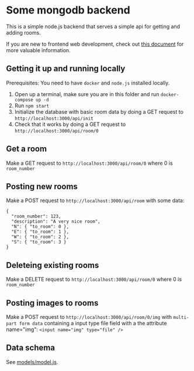 # Some mongodb backend

This is a simple node.js backend that serves a simple api for getting and adding rooms.

If you are new to frontend web development, check out [this document](docs/futher-reading.md) for more valuable information.

## Getting it up and running locally

Prerequisites: You need to have `docker` and `node.js` installed locally.

1. Open up a terminal, make sure you are in this folder and run `docker-compose up -d`
2. Run `npm start`
3. Initialize the database with basic room data by doing a GET request to `http://localhost:3000/api/init`
4. Check that it works by doing a GET request to `http://localhost:3000/api/room/0`

## Get a room

Make a GET request to `http://localhost:3000/api/room/0` where 0 is `room_number`

## Posting new rooms

Make a POST request to `http://localhost:3000/api/room` with some data:

```
{
  "room_number": 123,
  "description": "A very nice room",
  "N": { "to_room": 0 },
  "E": { "to_room": 1 },
  "W": { "to_room": 2 },
  "S": { "to_room": 3 }
}
```

## Deleteing existing rooms

Make a DELETE request to `http://localhost:3000/api/room/0` where 0 is `room_number`

## Posting images to rooms

Make a POST request to `http://localhost:3000/api/room/0/img` with `multi-part form data` containing a input type file field with a the attribute name="img":
`<input name="img" type="file" />`

## Data schema

See [models/model.js](models/model.js).
